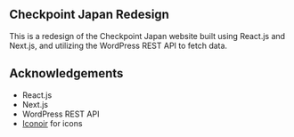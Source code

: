 ## Checkpoint Japan Redesign

This is a redesign of the Checkpoint Japan website built using React.js and Next.js, and utilizing the WordPress REST API to fetch data.

## Acknowledgements

  * React.js
  * Next.js
  * WordPress REST API
  * [Iconoir](https://iconoir.com/) for icons
